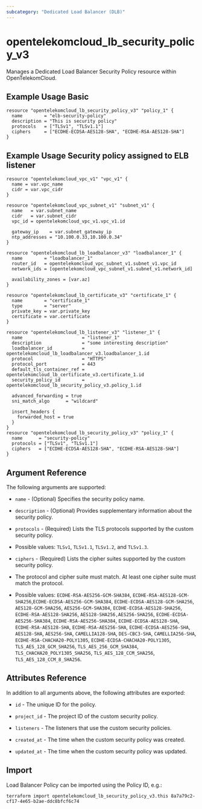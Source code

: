 ```yaml
---
subcategory: "Dedicated Load Balancer (DLB)"
---
```


# opentelekomcloud_lb_security_policy_v3

Manages a Dedicated Load Balancer Security Policy resource within OpenTelekomCloud.

## Example Usage Basic

```hcl
resource "opentelekomcloud_lb_security_policy_v3" "policy_1" {
  name        = "elb-security-policy"
  description = "This is security policy"
  protocols   = ["TLSv1", "TLSv1.1"]
  ciphers     = ["ECDHE-ECDSA-AES128-SHA", "ECDHE-RSA-AES128-SHA"]
}
```

## Example Usage Security policy assigned to ELB listener

```hcl
resource "opentelekomcloud_vpc_v1" "vpc_v1" {
  name = var.vpc_name
  cidr = var.vpc_cidr
}

resource "opentelekomcloud_vpc_subnet_v1" "subnet_v1" {
  name   = var.subnet_name
  cidr   = var.subnet_cidr
  vpc_id = opentelekomcloud_vpc_v1.vpc_v1.id

  gateway_ip    = var.subnet_gateway_ip
  ntp_addresses = "10.100.0.33,10.100.0.34"
}

resource "opentelekomcloud_lb_loadbalancer_v3" "loadbalancer_1" {
  name        = "loadbalancer_1"
  router_id   = opentelekomcloud_vpc_subnet_v1.subnet_v1.vpc_id
  network_ids = [opentelekomcloud_vpc_subnet_v1.subnet_v1.network_id]

  availability_zones = [var.az]
}

resource "opentelekomcloud_lb_certificate_v3" "certificate_1" {
  name        = "certificate_1"
  type        = "server"
  private_key = var.private_key
  certificate = var.certificate
}

resource "opentelekomcloud_lb_listener_v3" "listener_1" {
  name                      = "listener_1"
  description               = "some interesting description"
  loadbalancer_id           = opentelekomcloud_lb_loadbalancer_v3.loadbalancer_1.id
  protocol                  = "HTTPS"
  protocol_port             = 443
  default_tls_container_ref = opentelekomcloud_lb_certificate_v3.certificate_1.id
  security_policy_id        = opentelekomcloud_lb_security_policy_v3.policy_1.id

  advanced_forwarding = true
  sni_match_algo      = "wildcard"

  insert_headers {
    forwarded_host = true
  }
}
resource "opentelekomcloud_lb_security_policy_v3" "policy_1" {
  name      = "security-policy"
  protocols = ["TLSv1", "TLSv1.1"]
  ciphers   = ["ECDHE-ECDSA-AES128-SHA", "ECDHE-RSA-AES128-SHA"]
}
```

## Argument Reference

The following arguments are supported:

* `name` - (Optional) Specifies the security policy name.

* `description` - (Optional) Provides supplementary information about the security policy.

* `protocols` - (Required) Lists the TLS protocols supported by the custom security policy.
* Possible values: `TLSv1`, `TLSv1.1`, `TLSv1.2`, and `TLSv1.3`.

* `ciphers` - (Required) Lists the cipher suites supported by the custom security policy.
* The protocol and cipher suite must match. At least one cipher suite must match the protocol.
* Possible values:
  `ECDHE-RSA-AES256-GCM-SHA384`, `ECDHE-RSA-AES128-GCM-SHA256`,`ECDHE-ECDSA-AES256-GCM-SHA384`,
  `ECDHE-ECDSA-AES128-GCM-SHA256`, `AES128-GCM-SHA256`, `AES256-GCM-SHA384`, `ECDHE-ECDSA-AES128-SHA256`,
  `ECDHE-RSA-AES128-SHA256`, `AES128-SHA256,AES256-SHA256`, `ECDHE-ECDSA-AES256-SHA384`, `ECDHE-RSA-AES256-SHA384`,
  `ECDHE-ECDSA-AES128-SHA`, `ECDHE-RSA-AES128-SHA`, `ECDHE-RSA-AES256-SHA`, `ECDHE-ECDSA-AES256-SHA`,
  `AES128-SHA`, `AES256-SHA`, `CAMELLIA128-SHA`, `DES-CBC3-SHA`, `CAMELLIA256-SHA`, `ECDHE-RSA-CHACHA20-POLY1305`,
  `ECDHE-ECDSA-CHACHA20-POLY1305`, `TLS_AES_128_GCM_SHA256`, `TLS_AES_256_GCM_SHA384`, `TLS_CHACHA20_POLY1305_SHA256`,
  `TLS_AES_128_CCM_SHA256`, `TLS_AES_128_CCM_8_SHA256`.

## Attributes Reference

In addition to all arguments above, the following attributes are exported:

* `id` - The unique ID for the policy.

* `project_id` - The project ID of the custom security policy.

* `listeners` - The listeners that use the custom security policies.

* `created_at` - The time when the custom security policy was created.

* `updated_at` - The time when the custom security policy was updated.

## Import

Load Balancer Policy can be imported using the Policy ID, e.g.:

```shell
terraform import opentelekomcloud_lb_security_policy_v3.this 8a7a79c2-cf17-4e65-b2ae-ddc8bfcf6c74
```

